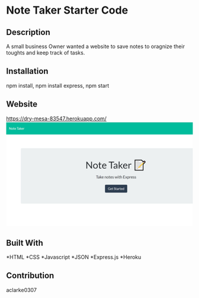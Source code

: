 # Note Taker Starter Code

## Description
A small business Owner wanted a website to save notes to oragnize their toughts and keep track of tasks. 
## Installation
npm install, npm install express, npm start
## Website
https://dry-mesa-83547.herokuapp.com/
![screenshot](public/assets/images/Screenshot1.png)
## Built With
*HTML
*CSS
*Javascript
*JSON
*Express.js
*Heroku

## Contribution
aclarke0307
